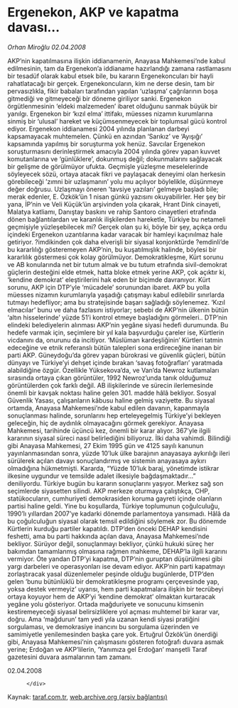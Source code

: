 # Ergenekon, AKP ve kapatma davası...

*Orhan Miroğlu 02.04.2008*

<div class="yazi">AKP’nin kapatılmasına ilişkin iddianamenin, Anayasa Mahkemesi’nde kabul edilmesinin, tam da Ergenekon’a iddianame hazırlandığı zamana rastlamasını bir tesadüf olarak kabul etsek bile, bu kararın Ergenekoncuları bir hayli rahatlatacağı bir gerçek.
Ergenekoncuların, kim ne derse desin, tam bir pervasızlıkla, fikir babaları tarafından yapılan ‘uzlaşma’ çağrılarının boşa gitmediği ve gitmeyeceği bir döneme giriliyor sanki.
Ergenekon örgütlenmesinin ‘eldeki malzemeden’ ibaret olduğunu sanmak büyük bir yanılgı.
Ergenekon bir ‘kızıl elma’ ittifakı, müesses nizamın kurumlarına sinmiş bir ‘ulusal’ hareket ve küçümsenmeyecek bir toplumsal gücü kontrol ediyor.
Ergenekon iddianamesi 2004 yılında planlanan darbeyi kapsamayacak muhtemelen. Çünkü en azından ‘Sarıkız’ ve ‘Ayışığı’ kapsamında yapılmış bir soruşturma yok henüz. 
Savcılar Ergenekon soruşturmasını derinleştirmek amacıyla 2004 yılında görev yapan kuvvet komutanlarına ve ‘günlüklere’, dokunmuş değil; dokunmalarını sağlayacak bir gelişme de görülmüyor ufukta.
Geçmişle yüzleşme meselelerinde söyleyecek sözü, ortaya atacak fikri ve paylaşacak deneyimi olan herkesin görebileceği ’zımni bir uzlaşmanın’ yolu mu açılıyor böylelikle, düşünmeye değer doğrusu.
Uzlaşmayı öneren ’tavsiye yazıları’ gelmeye başladı bile; merak edenler, E. Özkök’ün 1 nisan günkü yazısını okuyabilirler. 
Her şey bir yana, İP’nin ve Veli Küçük’ün arşivinden yola çıkarak, Hrant Dink cinayeti, Malatya katliamı, Danıştay baskını ve rahip Santoro cinayetleri etrafında dönen bağlantılardan ve karanlık ilişkilerden hareketle, Türkiye bu netameli geçmişiyle yüzleşebilecek mi?
Gerçek olan şu ki, böyle bir şey, açıkça ordu içindeki Ergenekon uzantılarına kadar varacak bir hamleyi kaçınılmaz hale getiriyor.
?imdikinden çok daha elverişli bir siyasal konjonktürde ?emdinli’de bu kararlılığı gösteremeyen AKP’nin, bu kuşatılmışlık halinde, böylesi bir kararlılık göstermesi çok kolay görülmüyor.
Demokratikleşme, Kürt sorunu ve AB konularında net bir tutum almak ve bu tutum etrafında sivil-demokrat güçlerin desteğini elde etmek, hatta bloke etmek yerine AKP, çok açıktır ki, ‘kendine demokrat’ eleştirilerini hak eden bir biçimde davranıyor.
Kürt sorunu, AKP için DTP’yle ‘mücadele’ sorunundan ibaret.
AKP bu yolla müesses nizamın kurumlarıyla yaşadığı çatışmayı kabul edilebilir sınırlarda tutmayı hedefliyor; ama bu stratejisinde başarı sağladığı söylenemez. ‘Kızıl elmacılar’ bunu ve daha fazlasını istiyorlar; sebebi de AKP’nin ülkenin bütün ‘altın hisselerinde’ yüzde 51’i kontrol etmeye başladığını görmeleri.. 
DTP’nin elindeki belediyelerin alınması AKP’nin yegâne siyasi hedefi durumunda. Bu hedefe varmak için, seçimlere bir yıl kala başvurduğu çareler ise, Kürtlerin vicdanını da, onurunu da incitiyor.
‘Müslüman kardeşliğinin’ Kürtleri tatmin edeceğine ve etnik referanslı bütün talepleri sona erdireceğine inanan bir parti AKP.
Güneydoğu’da görev yapan bürokrasi ve güvenlik güçleri, bütün dünyayı ve Türkiye’yi dehşet içinde bırakan ‘savaş fotoğrafları’ yaratmada alabildiğine özgür.
Özellikle Yüksekova’da, ve Van’da Newroz kutlamaları sırasında ortaya çıkan görüntüler, 1992 Newroz’unda tanık olduğumuz görüntülerden çok farklı değil.
AB ilişkilerinde ve sürecin ilerlemesinde önemli bir kavşak noktası haline gelen 301. madde hâlâ bekliyor.
Sosyal Güvenlik Yasası, çalışanların kâbusu haline gelmiş vaziyette.
Bu siyasal ortamda, Anayasa Mahkemesi’nde kabul edilen davanın, kapanmayla sonuçlanması halinde, sorunlarını hep erteleyegelmiş Türkiye’yi bekleyen geleceğin, hiç de aydınlık olmayacağını görmek gerekiyor.
Anayasa Mahkemesi, tarihinde üçüncü kez, önemli bir karar alıyor.
367’yle ilgili kararının siyasal süreci nasıl belirlediğini biliyoruz. 
İlki daha vahimdi. Bilindiği gibi Anayasa Mahkemesi, 27 Ekim 1995 gün ve 4125 sayılı kanunun yayınlanmasından sonra, yüzde 10’luk ülke barajının anayasaya aykırılığı ileri sürülerek açılan davayı sonuçlandırmış ve sistemin anayasaya aykırı olmadığına hükmetmişti. Kararda, “Yüzde 10’luk baraj, yönetimde istikrar ilkesine uygundur ve temsilde adalet ilkesiyle bağdaşmaktadır...” deniliyordu.
Türkiye bugün bu kararın sonuçlarını yaşıyor.
Merkez sağ son seçimlerde siyasetten silindi. 
AKP merkeze oturmaya çalıştıkça, CHP, statükocuların, cumhuriyeti demokrasiden koruma gayreti içinde olanların partisi haline geldi. 
Yine bu koşullarda, Türkiye toplumunun çoğulculuğu, 1990’lı yıllardan 2007’ye kadarki dönemde parlamentoya yansımadı.
Hâlâ da bu çoğulculuğun siyasal olarak temsil edildiğini söylemek zor. 
Bu dönemde Kürtlerin kurduğu partiler kapatıldı. 
DTP’den önceki DEHAP kendisini feshetti, ama bu parti hakkında açılan dava, Anayasa Mahkemesi’nde bekliyor. Sürüyor değil, sonuçlanmayı bekliyor, çünkü hukuki süreç her bakımdan tamamlanmış olmasına rağmen mahkeme, DEHAP’la ilgili kararını vermiyor. 
Öte yandan DTP’yi kapatma, DTP’nin guruptan düşürülmesi gibi yargı darbeleri ve operasyonları ise devam ediyor. 
AKP’nin parti kapatmayı zorlaştıracak yasal düzenlemeler peşinde olduğu bugünlerde, DTP’den gelen ‘bunu bütünlüklü bir demokratikleşme programı çerçevesinde yap, yoksa destek vermeyiz’ uyarısı, hem parti kapatmalara ilişkin bir tecrübeyi ortaya koyuyor hem de AKP’yi ‘kendine demokrat’ olmaktan kurtaracak yegâne yolu gösteriyor.
Ortada mağduriyete ve sonucunu kimsenin kestiremeyeceği siyasal belirsizliklere yol açması muhtemel bir karar var, doğru.
Ama ‘mağdurun’ tam yedi yıla uzanan kendi siyasi pratiğini sorgulaması, ve demokrasiye inancını bu sorgulama üzerinden ve samimiyetle yenilemesinden başka çare yok.
Ertuğrul Özkök’ün önerdiği gibi, Anayasa Mahkemesi’nin çalışmasını gösteren fotoğrafı duvara asmak yerine; Erdoğan ve AKP’lilerin, ‘Yanımıza gel Erdoğan’ manşetli Taraf gazetesini duvara asmalarının tam zamanı.

02.04.2008
                                    
          
          
          
          </div>

Kaynak: [taraf.com.tr](http://www.taraf.com.tr/orhan-miroglu/makale-ergenekon-akp-ve-kapatma-davasi.htm), [web.archive.org (arşiv bağlantısı)](http://web.archive.org/web/20130721035504/http://www.taraf.com.tr/orhan-miroglu/makale-ergenekon-akp-ve-kapatma-davasi.htm)
